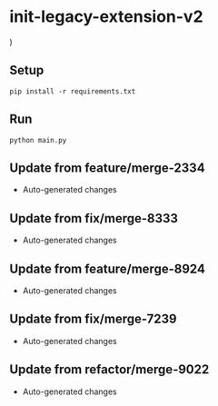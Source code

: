 # init-legacy-extension-v2

)

## Setup

```
pip install -r requirements.txt
```

## Run

```
python main.py
```

## Update from feature/merge-2334
- Auto-generated changes

## Update from fix/merge-8333
- Auto-generated changes

## Update from feature/merge-8924
- Auto-generated changes

## Update from fix/merge-7239
- Auto-generated changes

## Update from refactor/merge-9022
- Auto-generated changes
